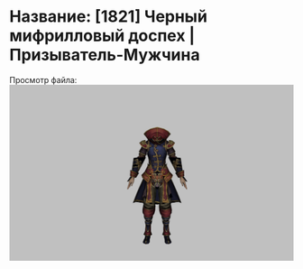 # Название: [1821] Черный мифрилловый доспех | Призыватель-Мужчина

Просмотр файла:
![p080002.png](p080002.png)